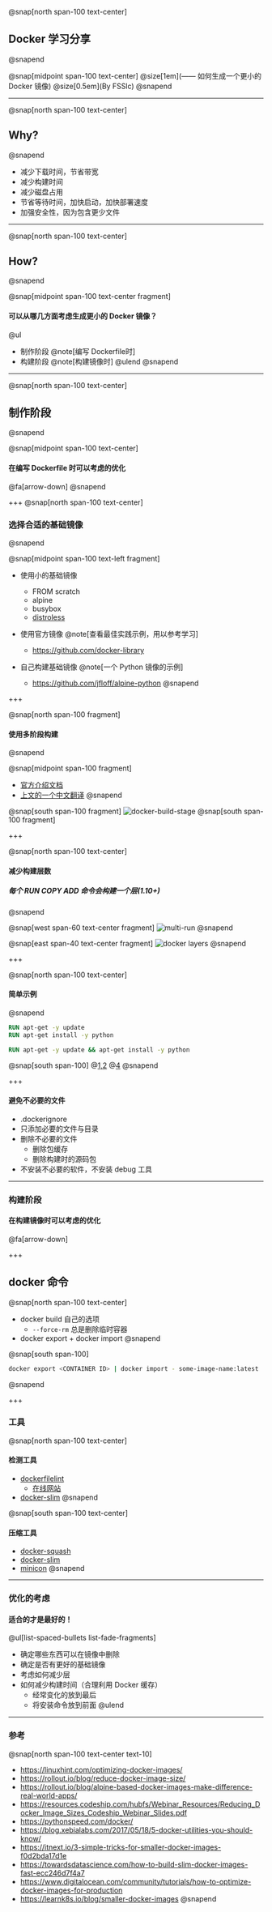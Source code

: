 @snap[north span-100 text-center]
## Docker 学习分享
@snapend

@snap[midpoint span-100 text-center]
@size[1em](—— 如何生成一个更小的 Docker 镜像)
@size[0.5em](By FSSlc)
@snapend

---

@snap[north span-100 text-center]
## Why?
@snapend

- 减少下载时间，节省带宽
- 减少构建时间
- 减少磁盘占用
- 节省等待时间，加快启动，加快部署速度
- 加强安全性，因为包含更少文件

--- 

@snap[north span-100 text-center]
## How?
@snapend

@snap[midpoint span-100 text-center fragment]
#### 可以从哪几方面考虑生成更小的 Docker 镜像？

@ul
- 制作阶段 @note[编写 Dockerfile时]
- 构建阶段 @note[构建镜像时]
@ulend
@snapend

---

@snap[north span-100 text-center]
## 制作阶段
@snapend

@snap[midpoint span-100 text-center]
#### 在编写 Dockerfile 时可以考虑的优化

@fa[arrow-down]
@snapend

+++
@snap[north span-100 text-center]
### 选择合适的基础镜像
@snapend

@snap[midpoint span-100 text-left fragment]
- 使用小的基础镜像
    - FROM scratch
    - alpine
    - busybox
    - [distroless](https://github.com/GoogleContainerTools/distroless)

- 使用官方镜像 @note[查看最佳实践示例，用以参考学习]
    - https://github.com/docker-library

- 自己构建基础镜像 @note[一个 Python 镜像的示例]
    - https://github.com/jfloff/alpine-python
@snapend

+++

@snap[north span-100 fragment]
#### 使用多阶段构建
@snapend

@snap[midpoint span-100 fragment]
- [官方介绍文档](https://docs.docker.com/develop/develop-images/multistage-build/)
- [上文的一个中文翻译](https://linux.cn/article-9133-1.html)
@snapend

@snap[south span-100 fragment]
![docker-build-stage](assets/img/docker-build-stage.gif)
@snap[south span-100 fragment]

+++ 

@snap[north span-100 text-center]
#### 减少构建层数 
##### 每个 RUN COPY ADD 命令会构建一个层(1.10+)
@snapend

@snap[west span-60 text-center fragment]
![multi-run](assets/img/multi-run.gif)
@snapend 

@snap[east span-40 text-center fragment]
![docker layers](assets/img/docker-filesystems-multilayer.png)
@snapend

+++

@snap[north span-100 text-center]
#### 简单示例
@snapend

```dockerfile zoom-50
RUN apt-get -y update
RUN apt-get install -y python

RUN apt-get -y update && apt-get install -y python
```

@snap[south span-100]
@[1,2](多个RUN)
@[4](一行命令)
@snapend

+++ 

#### 避免不必要的文件

- .dockerignore
- 只添加必要的文件与目录
- 删除不必要的文件
    - 删除包缓存
    - 删除构建时的源码包
- 不安装不必要的软件，不安装 debug 工具

--- 

### 构建阶段

#### 在构建镜像时可以考虑的优化

@fa[arrow-down]

+++ 

## docker 命令

@snap[north span-100 text-center]
- docker build 自己的选项
    - `--force-rm` 总是删除临时容器
- docker export + docker import
@snapend

@snap[south span-100]
```bash zoom-50
docker export <CONTAINER ID> | docker import - some-image-name:latest
```
@snapend

+++

### 工具

@snap[north span-100 text-center]
#### 检测工具
- [dockerfilelint](https://github.com/replicatedhq/dockerfilelint)
  - [在线网站](https://www.fromlatest.io) 
- [docker-slim](https://github.com/docker-slim/docker-slim)
@snapend

@snap[south span-100 text-center]
#### 压缩工具
- [docker-squash](https://github.com/goldmann/docker-squash)
- [docker-slim](https://github.com/docker-slim/docker-slim)
- [minicon](https://github.com/grycap/minicon)
@snapend

---

### 优化的考虑

#### **适合的才是最好的！**

@ul[list-spaced-bullets list-fade-fragments]
- 确定哪些东西可以在镜像中删除
- 确定是否有更好的基础镜像
- 考虑如何减少层
- 如何减少构建时间（合理利用 Docker 缓存）
    - 经常变化的放到最后
    - 将安装命令放到前面
@ulend

--- 

### 参考

@snap[north span-100 text-center text-10]
- https://linuxhint.com/optimizing-docker-images/
- https://rollout.io/blog/reduce-docker-image-size/
- https://rollout.io/blog/alpine-based-docker-images-make-difference-real-world-apps/
- https://resources.codeship.com/hubfs/Webinar_Resources/Reducing_Docker_Image_Sizes_Codeship_Webinar_Slides.pdf
- https://pythonspeed.com/docker/
- https://blog.xebialabs.com/2017/05/18/5-docker-utilities-you-should-know/
- https://itnext.io/3-simple-tricks-for-smaller-docker-images-f0d2bda17d1e
- https://towardsdatascience.com/how-to-build-slim-docker-images-fast-ecc246d7f4a7
- https://www.digitalocean.com/community/tutorials/how-to-optimize-docker-images-for-production
- https://learnk8s.io/blog/smaller-docker-images
@snapend